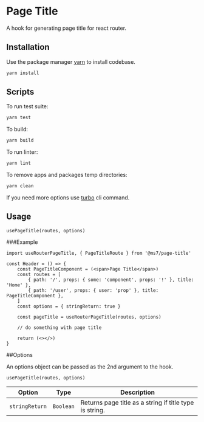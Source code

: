 # Page Title

A hook for generating page title for react router.

## Installation

Use the package manager [yarn](https://classic.yarnpkg.com/en/docs/install#debian-stable) to install codebase.

```bash
yarn install
```

## Scripts

To run test suite:
```bash
yarn test
```

To build:
```bash
yarn build
```

To run linter:
```bash
yarn lint
```

To remove apps and packages temp directories:
```bash
yarn clean
```

If you need more options use [turbo](https://turborepo.org/docs/core-concepts/filtering) cli command.

## Usage

```tsx
usePageTitle(routes, options)
```

###Example

```tsx
import useRouterPageTitle, { PageTitleRoute } from '@ms7/page-title'

const Header = () => {
    const PageTitleComponent = (<span>Page Title</span>)
    const routes = [
        { path: '/', props: { some: 'component', props: '!' }, title: 'Home' },
        { path: '/user', props: { user: 'prop' }, title: PageTitleComponent },
    ]
    const options = { stringReturn: true }
    
    const pageTitle = useRouterPageTitle(routes, options)

    // do something with page title
    
    return (<></>)
}
```

##Options

An options object can be passed as the 2nd argument to the hook.

```tsx
usePageTitle(routes, options)
```

| Option                | Type      | Description                                             |
|-----------------------|-----------|---------------------------------------------------------|
| `stringReturn`        | `Boolean` | Returns page title as a string if title type is string. |
